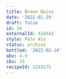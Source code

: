 ```yaml
---
title: Brave Noise
date: '2022-01-29'
draft: false
id: 54
externalId: 418441
style: Pale Ale
status: archive
bottled: '2022-02-14'
abv: 4.9
ibu: 25
recipeId: 1243175
---
```


